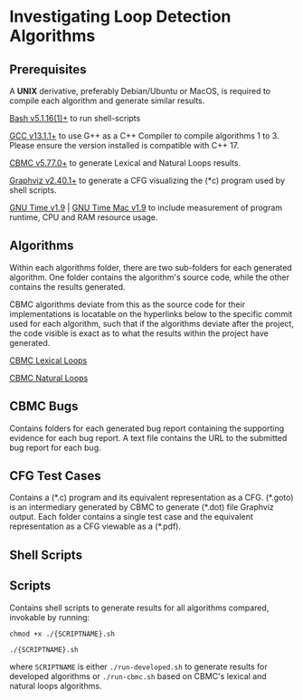 # Investigating Loop Detection Algorithms


## Prerequisites
A **UNIX** derivative, preferably Debian/Ubuntu or MacOS, is required to compile each algorithm and generate similar results.

[Bash v5.1.16(1)+](https://www.gnu.org/software/bash/) to run shell-scripts

[GCC v13.1.1+](https://gcc.gnu.org/install/binaries.html) to use G++ as a C++ Compiler to compile algorithms 1 to 3. Please ensure the version installed is compatible with C++ 17.

[CBMC v5.77.0+](https://github.com/diffblue/cbmc/releases) to generate Lexical and Natural Loops results.

[Graphviz v2.40.1+](https://graphviz.org/download/) to generate a CFG visualizing the (\*c) program used by shell scripts.

[GNU Time v1.9](https://ftp.gnu.org/gnu/time/) | [GNU Time Mac v1.9](https://formulae.brew.sh/formula/gnu-time) to include measurement of program runtime, CPU and RAM resource usage.


## Algorithms
Within each algorithms folder, there are two sub-folders for each generated algorithm. One folder contains the algorithm's source code, while the other contains the results generated.

CBMC algorithms deviate from this as the source code for their implementations is locatable on the hyperlinks below to the specific commit used for each algorithm, such that if the algorithms deviate after the project, the code visible is exact as to what the results within the project have generated.

[CBMC Lexical Loops](https://github.com/diffblue/cbmc/blob/cafbcc44856ee3d3007b1f53de24a8b1c44580b6/src/analyses/lexical_loops.h#L1)

[CBMC Natural Loops](https://github.com/diffblue/cbmc/blob/cafbcc44856ee3d3007b1f53de24a8b1c44580b6/src/analyses/natural_loops.h#L1)

## CBMC Bugs
Contains folders for each generated bug report containing the supporting evidence for each bug report. A text file contains the URL to the submitted bug report for each bug.

## CFG Test Cases
Contains a (\*.c) program and its equivalent representation as a CFG. (\*.goto) is an intermediary generated by CBMC to generate (\*.dot) file Graphviz output. Each folder contains a single test case and the equivalent representation as a CFG viewable as a (*.pdf).

## Shell Scripts
## Scripts
Contains shell scripts to generate results for all algorithms compared, invokable by running:

```
chmod +x ./{SCRIPTNAME}.sh

./{SCRIPTNAME}.sh
```

where ``` SCRIPTNAME ``` is either ```./run-developed.sh``` to generate results for developed algorithms or ```./run-cbmc.sh``` based on CBMC's lexical and natural loops algorithms.
